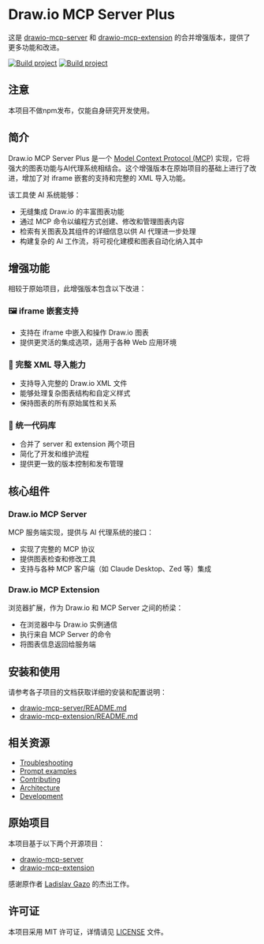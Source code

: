 # Draw.io MCP Server Plus

这是 [drawio-mcp-server](https://github.com/lgazo/drawio-mcp-server) 和 [drawio-mcp-extension](https://github.com/lgazo/drawio-mcp-extension) 的合并增强版本，提供了更多功能和改进。

[![Build project](https://github.com/lgazo/drawio-mcp-server/actions/workflows/ci.yml/badge.svg)](https://github.com/lgazo/drawio-mcp-server/actions/workflows/ci.yml)
[![Build project](https://github.com/lgazo/drawio-mcp-extension/actions/workflows/ci.yml/badge.svg)](https://github.com/lgazo/drawio-mcp-extension/actions/workflows/ci.yml)

## 注意

本项目不做npm发布，仅能自身研究开发使用。

## 简介

Draw.io MCP Server Plus 是一个 [Model Context Protocol (MCP)](https://modelcontextprotocol.io) 实现，它将强大的图表功能与AI代理系统相结合。这个增强版本在原始项目的基础上进行了改进，增加了对 iframe 嵌套的支持和完整的 XML 导入功能。

该工具使 AI 系统能够：
- 无缝集成 Draw.io 的丰富图表功能
- 通过 MCP 命令以编程方式创建、修改和管理图表内容
- 检索有关图表及其组件的详细信息以供 AI 代理进一步处理
- 构建复杂的 AI 工作流，将可视化建模和图表自动化纳入其中

## 增强功能

相较于原始项目，此增强版本包含以下改进：

### 🖼️ iframe 嵌套支持
- 支持在 iframe 中嵌入和操作 Draw.io 图表
- 提供更灵活的集成选项，适用于各种 Web 应用环境

### 📄 完整 XML 导入能力
- 支持导入完整的 Draw.io XML 文件
- 能够处理复杂图表结构和自定义样式
- 保持图表的所有原始属性和关系

### 🧩 统一代码库
- 合并了 server 和 extension 两个项目
- 简化了开发和维护流程
- 提供更一致的版本控制和发布管理

## 核心组件

### Draw.io MCP Server
MCP 服务端实现，提供与 AI 代理系统的接口：
- 实现了完整的 MCP 协议
- 提供图表检查和修改工具
- 支持与各种 MCP 客户端（如 Claude Desktop、Zed 等）集成

### Draw.io MCP Extension
浏览器扩展，作为 Draw.io 和 MCP Server 之间的桥梁：
- 在浏览器中与 Draw.io 实例通信
- 执行来自 MCP Server 的命令
- 将图表信息返回给服务端

## 安装和使用

请参考各子项目的文档获取详细的安装和配置说明：

- [drawio-mcp-server/README.md](drawio-mcp-server/README.md)
- [drawio-mcp-extension/README.md](drawio-mcp-extension/README.md)

## 相关资源

- [Troubleshooting](drawio-mcp-server/TROUBLESHOOTING.md)
- [Prompt examples](drawio-mcp-server/docs/examples/index.md)
- [Contributing](drawio-mcp-server/CONTRIBUTING.md)
- [Architecture](drawio-mcp-server/ARCHITECTURE.md)
- [Development](drawio-mcp-server/DEVELOPMENT.md)

## 原始项目

本项目基于以下两个开源项目：
- [drawio-mcp-server](https://github.com/lgazo/drawio-mcp-server)
- [drawio-mcp-extension](https://github.com/lgazo/drawio-mcp-extension)

感谢原作者 [Ladislav Gazo](https://github.com/lgazo) 的杰出工作。

## 许可证

本项目采用 MIT 许可证，详情请见 [LICENSE](drawio-mcp-server/LICENSE) 文件。
